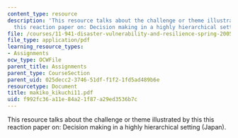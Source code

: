 ```yaml
---
content_type: resource
description: 'This resource talks about the challenge or theme illustrated by this
  this reaction paper on: Decision making in a highly hierarchical setting (Japan).'
file: /courses/11-941-disaster-vulnerability-and-resilience-spring-2005/f992fc36a11e84a21f87a29ed3536b7c_makiko_kikuchi11.pdf
file_type: application/pdf
learning_resource_types:
- Assignments
ocw_type: OCWFile
parent_title: Assignments
parent_type: CourseSection
parent_uid: 025decc2-3746-51df-f1f2-1fd5ad489b6e
resourcetype: Document
title: makiko_kikuchi11.pdf
uid: f992fc36-a11e-84a2-1f87-a29ed3536b7c
---
```

This resource talks about the challenge or theme illustrated by this this reaction paper on: Decision making in a highly hierarchical setting (Japan).

